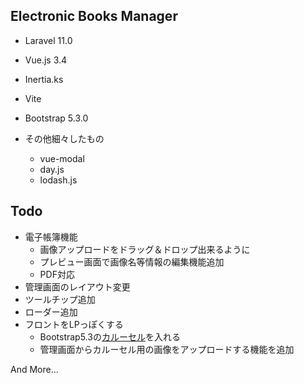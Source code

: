 ## Electronic Books Manager

- Laravel 11.0
- Vue.js 3.4
- Inertia.ks
- Vite
- Bootstrap 5.3.0

- その他細々したもの
  - vue-modal
  - day.js
  - lodash.js

## Todo

- 電子帳簿機能
  - 画像アップロードをドラッグ＆ドロップ出来るように
  - プレビュー画面で画像名等情報の編集機能追加
  - PDF対応
- 管理画面のレイアウト変更
- ツールチップ追加
- ローダー追加
- フロントをLPっぽくする
  - Bootstrap5.3の[カルーセル](https://getbootstrap.jp/docs/5.3/components/carousel/)を入れる
  - 管理画面からカルーセル用の画像をアップロードする機能を追加

And More...
